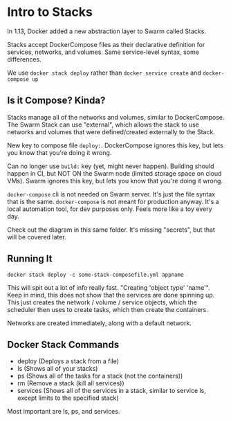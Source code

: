 # Intro to Stacks

In 1.13, Docker added a new abstraction layer to Swarm called Stacks.

Stacks accept DockerCompose files as their declarative definition for
  services, networks, and volumes. Same service-level syntax, some differences.

We use `docker stack deploy` rather than `docker service create` and
`docker-compose up`

## Is it Compose? Kinda?

Stacks manage all of the networks and volumes, similar to DockerCompose. The
Swarm Stack can use "external", which allows the stack to use networks and
volumes that were defined/created externally to the Stack.

New key to compose file `deploy:`. DockerCompose ignores this key, but lets you
know that you're doing it wrong.

Can no longer use `build:` key (yet, might never happen). Building should happen
in CI, but NOT ON the Swarm node (limited storage space on cloud VMs). Swarm
ignores this key, but lets you know that you're doing it wrong.

`docker-compose` cli is not needed on Swarm server. It's just the file syntax
that is the same. `docker-compose` is not meant for production anyway. It's a
local automation tool, for dev purposes only. Feels more like a toy every day.

Check out the diagram in this same folder. It's missing "secrets", but that will
be covered later.

## Running It

`docker stack deploy -c some-stack-composefile.yml appname`

This will spit out a lot of info really fast. "Creating 'object type' 'name'".
Keep in mind, this does not show that the services are done spinning up. This
just creates the network / volume / service objects, which the scheduler then
uses to create tasks, which then create the containers.

Networks are created immediately, along with a default network.

## Docker Stack Commands

- deploy (Deploys a stack from a file)
- ls (Shows all of your stacks)
- ps (Shows all of the tasks for a stack (not the containers))
- rm (Remove a stack (kill all services))
- services (Shows all of the services in a stack, similar to service ls, except
  limits to the specified stack)

Most important are ls, ps, and services.

